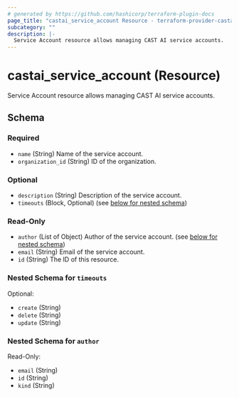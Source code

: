 ```yaml
---
# generated by https://github.com/hashicorp/terraform-plugin-docs
page_title: "castai_service_account Resource - terraform-provider-castai"
subcategory: ""
description: |-
  Service Account resource allows managing CAST AI service accounts.
---
```


# castai_service_account (Resource)

Service Account resource allows managing CAST AI service accounts.



<!-- schema generated by tfplugindocs -->
## Schema

### Required

- `name` (String) Name of the service account.
- `organization_id` (String) ID of the organization.

### Optional

- `description` (String) Description of the service account.
- `timeouts` (Block, Optional) (see [below for nested schema](#nestedblock--timeouts))

### Read-Only

- `author` (List of Object) Author of the service account. (see [below for nested schema](#nestedatt--author))
- `email` (String) Email of the service account.
- `id` (String) The ID of this resource.

<a id="nestedblock--timeouts"></a>
### Nested Schema for `timeouts`

Optional:

- `create` (String)
- `delete` (String)
- `update` (String)


<a id="nestedatt--author"></a>
### Nested Schema for `author`

Read-Only:

- `email` (String)
- `id` (String)
- `kind` (String)


